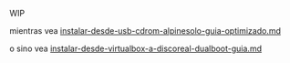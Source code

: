 

WIP 

mientras vea [instalar-desde-usb-cdrom-alpinesolo-guia-optimizado.md](instalar-desde-usb-cdrom-alpinesolo-guia-optimizado.md)

o sino vea [instalar-desde-virtualbox-a-discoreal-dualboot-guia.md](instalar-desde-virtualbox-a-discoreal-dualboot-guia.md)

